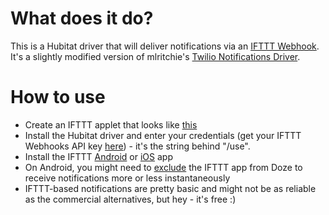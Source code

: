 # What does it do?

This is a Hubitat driver that will deliver notifications via an [IFTTT Webhook](https://ifttt.com/maker_webhooks). It's a slightly modified version of mlritchie's [Twilio Notifications Driver](https://community.hubitat.com/t/twilio-notifications-driver/1676).

# How to use

* Create an IFTTT applet that looks like [this](https://raw.githubusercontent.com/janwerner/hubitat/master/Drivers/IFTTT%20Notifications/ifttt_applet.PNG)
* Install the Hubitat driver and enter your credentials (get your IFTTT Webhooks API key [here](https://ifttt.com/services/maker_webhooks/settings)) - it's the string behind "/use".
* Install the IFTTT [Android](https://play.google.com/store/apps/details?id=com.ifttt.ifttt&hl=de) or [iOS](https://itunes.apple.com/de/app/ifttt/id660944635?mt=8) app
* On Android, you might need to [exclude](https://gizmodo.com/how-to-exclude-certain-apps-from-androids-battery-savin-1742064352) the IFTTT app from Doze to receive notifications more or less instantaneously
* IFTTT-based notifications are pretty basic and might not be as reliable as the commercial alternatives, but hey - it's free :)
